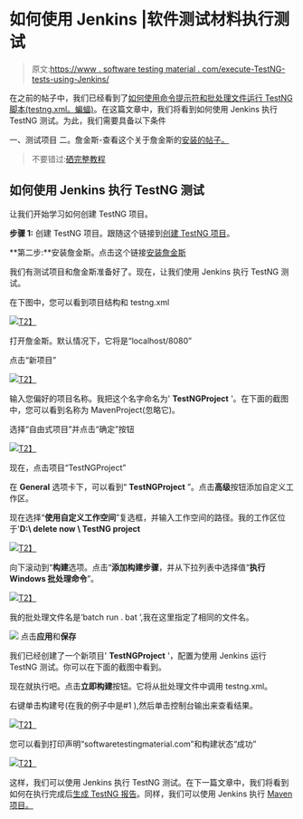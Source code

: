 # 如何使用 Jenkins |软件测试材料执行测试

> 原文:[https://www . software testing material . com/execute-TestNG-tests-using-Jenkins/](https://www.softwaretestingmaterial.com/execute-testng-tests-using-jenkins/)

在之前的帖子中，我们已经看到了[如何使用命令提示符和批处理文件运行 TestNG 脚本(testng.xml。蝙蝠)](https://www.softwaretestingmaterial.com/run-testng-using-command-prompt/)。在这篇文章中，我们将看到如何使用 Jenkins 执行 TestNG 测试。为此，我们需要具备以下条件

一、测试项目
二。詹金斯-查看这个关于詹金斯的[安装的帖子。](https://www.softwaretestingmaterial.com/install-jenkins/)

> 不要错过:[硒完整教程](https://www.softwaretestingmaterial.com/selenium-tutorial/)

## 如何使用 Jenkins 执行 TestNG 测试

让我们开始学习如何创建 TestNG 项目。

**步骤 1:** 创建 TestNG 项目。跟随这个链接到[创建 TestNG 项目](https://www.softwaretestingmaterial.com/run-testng-using-command-prompt/)。

**第二步:**安装詹金斯。点击这个链接[安装詹金斯](https://www.softwaretestingmaterial.com/install-jenkins/)

我们有测试项目和詹金斯准备好了。现在，让我们使用 Jenkins 执行 TestNG 测试。

在下图中，您可以看到项目结构和 testng.xml

[![](../Images/dbb325b2926c79af97e6c33dfe5f6448.png)T2】](https://www.softwaretestingmaterial.com/wp-content/uploads/2017/08/TestNG-Using-Jenkins-1.png)

打开詹金斯。默认情况下，它将是“localhost/8080”

点击“新项目”

[![](../Images/485b85869a6b7eca246323de48e14cc8.png)T2】](https://www.softwaretestingmaterial.com/wp-content/uploads/2017/08/install-jenkins-12.png)

输入您偏好的项目名称。我把这个名字命名为' **TestNGProject** '。在下面的截图中，您可以看到名称为 MavenProject(忽略它)。

选择“自由式项目”并点击“确定”按钮

[![](../Images/98ed7e671c72f119eaf465a91e37d297.png)T2】](https://www.softwaretestingmaterial.com/wp-content/uploads/2017/08/install-jenkins-13.png)

现在，点击项目“TestNGProject”

在 **General** 选项卡下，可以看到“ **TestNGProject** ”。点击**高级**按钮添加自定义工作区。

现在选择“**使用自定义工作空间**”复选框，并输入工作空间的路径。我的工作区位于'**D:\ delete now \ TestNG project**

[![](../Images/dad727a374abe3b94a308beec690a48b.png)T2】](https://www.softwaretestingmaterial.com/wp-content/uploads/2017/08/TestNG-Using-Jenkins-2.png)

向下滚动到“**构建**选项。点击“**添加构建步骤**，并从下拉列表中选择值“**执行 Windows 批处理命令**”。

[![](../Images/06df2c334a254785973a5e6125400d99.png)T2】](https://www.softwaretestingmaterial.com/wp-content/uploads/2017/08/TestNG-Using-Jenkins-3.png)

我的批处理文件名是‘batch run . bat ’,我在这里指定了相同的文件名。

[![](../Images/4e3f02ba8153c248b69536a8aaa276b4.png)](https://www.softwaretestingmaterial.com/wp-content/uploads/2017/08/TestNG-Using-Jenkins-4.png) 点击**应用**和**保存**

我们已经创建了一个新项目' **TestNGProject** '，配置为使用 Jenkins 运行 TestNG 测试。你可以在下面的截图中看到。

现在就执行吧。点击**立即构建**按钮。它将从批处理文件中调用 testng.xml。

右键单击构建号(在我的例子中是#1 ),然后单击控制台输出来查看结果。

[![](../Images/dce8e3fdb362ae2123369e82f6a752c2.png)T2】](https://www.softwaretestingmaterial.com/wp-content/uploads/2017/08/TestNG-Using-Jenkins-5.png)

您可以看到打印声明“softwaretestingmaterial.com”和构建状态“成功”

[![](../Images/f09f1767eda07c399df604b29d9d0559.png)T2】](https://www.softwaretestingmaterial.com/wp-content/uploads/2017/08/TestNG-Using-Jenkins-6.png)

这样，我们可以使用 Jenkins 执行 TestNG 测试。在下一篇文章中，我们将看到如何在执行完成后[生成 TestNG 报告](https://www.softwaretestingmaterial.com/generate-testng-reports-using-jenkins/)。同样，我们可以使用 Jenkins 执行 [Maven 项目。](https://www.softwaretestingmaterial.com/execute-maven-project-using-jenkins/)